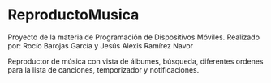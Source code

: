# ReproductoMusica

Proyecto de la materia de Programación de Dispositivos Móviles.
Realizado por: Rocío Barojas García y Jesús Alexis Ramírez Navor

Reproductor de música con vista de álbumes, búsqueda, diferentes ordenes para la lista de canciones, temporizador y notificaciones.
